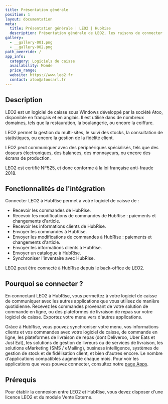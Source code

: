 ```yaml
---
title: Présentation générale
position: 1
layout: documentation
meta:
  title: Présentation générale | LEO2 | HubRise
  description: Présentation générale de LEO2, les raisons de connecter votre caisse à HubRise et fonctionnalités de l'intégration avec HubRise.
gallery:
  - __gallery-001.png
  - __gallery-002.png
path_override: /
app_info:
  category: Logiciels de caisse
  availability: Monde
  price_range:
  website: https://www.leo2.fr
  contact: atoo@atoosarl.fr
---
```


## Description

LEO2 est un logiciel de caisse sous Windows développé par la société Atoo, disponible en français et en anglais. Il est utilisé dans de nombreux domaines, tels que la restauration, la boulangerie, ou encore la coiffure.

LEO2 permet la gestion du multi-sites, le suivi des stocks, la consultation de statistiques, ou encore la gestion de la fidélité client.

LEO2 peut communiquer avec des périphériques spécialisés, tels que des doseurs électroniques, des balances, des monnayeurs, ou encore des écrans de production.

LEO2 est certifié NF525, et donc conforme à la loi française anti-fraude 2018.

## Fonctionnalités de l'intégration

Connecter LEO2 à HubRise permet à votre logiciel de caisse de :

- Recevoir les commandes de HubRise.
- Recevoir les modifications de commandes de HubRise : paiements et changements d'article.
- Recevoir les informations clients de HubRise.
- Envoyer les commandes à HubRise.
- Envoyer les modifications de commandes à HubRise : paiements et changements d'article.
- Envoyer les informations clients à HubRise.
- Envoyer un catalogue à HubRise.
- Synchroniser l'inventaire avec HubRise.

LEO2 peut être connecté à HubRise depuis le back-office de LEO2.

## Pourquoi se connecter ?

En connectant LEO2 à HubRise, vous permettez à votre logiciel de caisse de communiquer avec les autres applications que vous utilisez de manière quotidienne. Recevez les commandes provenant de votre solution de commande en ligne, ou des plateformes de livraison de repas sur votre logiciel de caisse. Exportez votre menu vers d'autres applications.

Grâce à HubRise, vous pouvez synchroniser votre menu, vos informations clients et vos commandes avec votre logiciel de caisse, de commande en ligne, les plateformes de livraison de repas (dont Deliveroo, Uber Eats et Just Eat), les solutions de gestion de livreurs ou de services de livraison, les solutions eMarketing (SMS / eMailing), business intelligence, systèmes de gestion de stock et de fidélisation client, et bien d'autres encore. Le nombre d'applications compatibles augmente chaque mois. Pour voir les applications que vous pouvez connecter, consultez notre [page Apps](/apps).

## Prérequis

Pour établir la connexion entre LEO2 et HubRise, vous devez disposer d'une licence LEO2 et du module Vente Externe.
